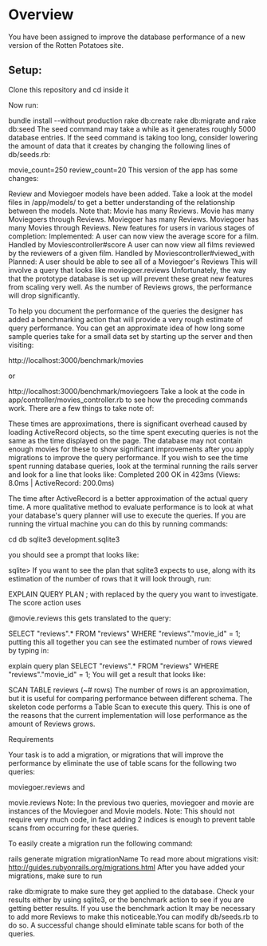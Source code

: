Overview
=======

You have been assigned to improve the database performance of a new version of the Rotten Potatoes site.

Setup:
----

Clone this repository and cd inside it

Now run:

bundle install --without production
rake db:create
rake db:migrate
and
rake db:seed
The seed command may take a while as it generates roughly 5000 database entries. If the seed command is taking too long, consider lowering the amount of data that it creates by changing the following lines of db/seeds.rb:

movie_count=250
review_count=20
This version of the app has some changes:

Review and Moviegoer models have been added.
Take a look at the model files in /app/models/ to get a better understanding of the relationship between the models. Note that:
Movie has many Reviews.
Movie has many Moviegoers through Reviews.
Moviegoer has many Reviews.
Moviegoer has many Movies through Reviews.
New features for users in various stages of completion:
Implemented:
A user can now view the average score for a film. Handled by Moviescontroller#score
A user can now view all films reviewed by the reviewers of a given film. Handled by Moviescontroller#viewed_with
Planned:
A user should be able to see all of a Moviegoer's Reviews
This will involve a query that looks like moviegoer.reviews
Unfortunately, the way that the prototype database is set up will prevent these great new features from scaling very well. As the number of Reviews grows, the performance will drop significantly.

To help you document the performance of the queries the designer has added a benchmarking action that will provide a very rough estimate of query performance. You can get an approximate idea of how long some sample queries take for a small data set by starting up the server and then visiting:

http://localhost:3000/benchmark/movies

or

http://localhost:3000/benchmark/moviegoers
Take a look at the code in app/controller/movies_controller.rb to see how the preceding commands work. There are a few things to take note of:

These times are approximations, there is significant overhead caused by loading ActiveRecord objects, so the time spent executing queries is not the same as the time displayed on the page.
The database may not contain enough movies for these to show significant improvements after you apply migrations to improve the query performance.
If you wish to see the time spent running database queries, look at the terminal running the rails server and look for a line that looks like:
Completed 200 OK in 423ms (Views: 8.0ms | ActiveRecord: 200.0ms)

The time after ActiveRecord is a better approximation of the actual query time.
A more qualitative method to evaluate performance is to look at what your database's query planner will use to execute the queries. If you are running the virtual machine you can do this by running commands:

cd db
sqlite3 development.sqlite3

you should see a prompt that looks like:

sqlite>
If you want to see the plan that sqlite3 expects to use, along with its estimation of the number of rows that it will look through, run:

EXPLAIN QUERY PLAN <query>;
with <query> replaced by the query you want to investigate. The score action uses

@movie.reviews
this gets translated to the query:

SELECT "reviews".* FROM "reviews" WHERE "reviews"."movie_id" = 1;
putting this all together you can see the estimated number of rows viewed by typing in:

explain query plan SELECT "reviews".* FROM "reviews" WHERE "reviews"."movie_id" = 1;
You will get a result that looks like:

SCAN TABLE reviews (~# rows)
The number of rows is an approximation, but it is useful for comparing performance between different schema. The skeleton code performs a Table Scan to execute this query. This is one of the reasons that the current implementation will lose performance as the amount of Reviews grows.


Requirements


Your task is to add a migration, or migrations that will improve the performance by eliminate the use of table scans for the following two queries:

moviegoer.reviews
and

movie.reviews
Note: In the previous two queries, moviegoer and movie are instances of the Moviegoer and Movie models. Note: This should not require very much code, in fact adding 2 indices is enough to prevent table scans from occurring for these queries. 

To easily create a migration run the following command:

 rails generate migration migrationName
To read more about migrations visit: http://guides.rubyonrails.org/migrations.html After you have added your migrations, make sure to run

rake db:migrate
to make sure they get applied to the database. Check your results either by using sqlite3, or the benchmark action to see if you are getting better results. If you use the benchmark action It may be necessary to add more Reviews to make this noticeable.You can modify db/seeds.rb to do so. A successful change should eliminate table scans for both of the queries.
